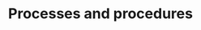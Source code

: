 ---
id: sponsor-committee-process
description: Processes and procedures that guide the sponsor committee
title: Processes and procedures
sidebar_position: 2

---